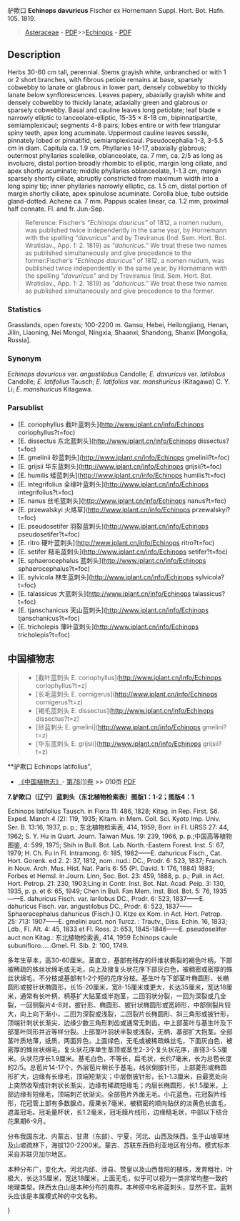 驴欺口 **Echinops davuricus** Fischer ex Hornemann Suppl. Hort. Bot. Hafn. 105. 1819.

> [Asteraceae](http://www.iplant.cn/info/Asteraceae?t=foc) - [PDF](http://www.iplant.cn/foc/pdf/Asteraceae.pdf)>>[Echinops](http://www.iplant.cn/info/Echinops?t=foc) - [PDF](http://www.iplant.cn/foc/pdf/Echinops.pdf)

## Description

Herbs 30-60 cm tall, perennial. Stems grayish white, unbranched or with 1 or 2 short branches, with fibrous petiole remains at base, sparsely cobwebby to lanate or glabrous in lower part, densely cobwebby to thickly lanate below synflorescences. Leaves papery, abaxially grayish white and densely cobwebby to thickly lanate, adaxially green and glabrous or sparsely cobwebby. Basal and cauline leaves long petiolate; leaf blade ± narrowly elliptic to lanceolate-elliptic, 15-35 × 8-18 cm, bipinnatipartite, semiamplexicaul; segments 4-8 pairs; lobes entire or with few triangular spiny teeth, apex long acuminate. Uppermost cauline leaves sessile, pinnately lobed or pinnatifid, semiamplexicaul. Pseudocephalia 1-3, 3-5.5 cm in diam. Capitula ca. 1.9 cm. Phyllaries 14-17, abaxially glabrous; outermost phyllaries scalelike, oblanceolate, ca. 7 mm, ca. 2/5 as long as involucre, distal portion broadly rhombic to elliptic, margin long ciliate, and apex shortly acuminate; middle phyllaries oblanceolate, 1-1.3 cm, margin sparsely shortly ciliate, abruptly constricted from maximum width into a long spiny tip; inner phyllaries narrowly elliptic, ca. 1.5 cm, distal portion of margin shortly ciliate, apex spinulose acuminate. Corolla blue, tube outside gland-dotted. Achene ca. 7 mm. Pappus scales linear, ca. 1.2 mm, proximal half connate. Fl. and fr. Jun-Sep.

> Reference: 
> Fischer’s *\"Echinops dauricus\"* of 1812, a nomen nudum, was published twice independently in the same year, by Hornemann with the spelling *\"davuricus\"* and by Treviranus (Ind. Sem. Hort. Bot. Wratislav., App. 1: 2. 1819) as *\"dahuricus.\"* We treat these two names as published simultaneously and give precedence to the former.Fischer’s *\"Echinops dauricus\"* of 1812, a nomen nudum, was published twice independently in the same year, by Hornemann with the spelling *\"davuricus\"* and by Treviranus (Ind. Sem. Hort. Bot. Wratislav., App. 1: 2. 1819) as *\"dahuricus.\"* We treat these two names as published simultaneously and give precedence to the former.

### Statistics
Grasslands, open forests; 100-2200 m. Gansu, Hebei, Heilongjiang, Henan, Jilin, Liaoning, Nei Mongol, Ningxia, Shaanxi, Shandong, Shanxi [Mongolia, Russia].

### Synonym
*Echinops davuricus* var. *angustilobus* Candolle; *E. davuricus* var. *latilobus* Candolle; *E. latifolius* Tausch; *E. latifolius* var. *manshuricus* (Kitagawa) C. Y. Li; *E. manshuricus* Kitagawa.

### Parsublist

* [E.  coriophyllus  截叶蓝刺头](http://www.iplant.cn/info/Echinops coriophyllus?t=foc)
* [E.  dissectus  东北蓝刺头](http://www.iplant.cn/info/Echinops dissectus?t=foc)
* [E.  gmelinii  砂蓝刺头](http://www.iplant.cn/info/Echinops gmelinii?t=foc)
* [E.  grijsii  华东蓝刺头](http://www.iplant.cn/info/Echinops grijsii?t=foc)
* [E.  humilis  矮蓝刺头](http://www.iplant.cn/info/Echinops humilis?t=foc)
* [E.  integrifolius  全缘叶蓝刺头](http://www.iplant.cn/info/Echinops integrifolius?t=foc)
* [E.  nanus  丝毛蓝刺头](http://www.iplant.cn/info/Echinops nanus?t=foc)
* [E.  przewalskyi  火烙草](http://www.iplant.cn/info/Echinops przewalskyi?t=foc)
* [E.  pseudosetifer  羽裂蓝刺头](http://www.iplant.cn/info/Echinops pseudosetifer?t=foc)
* [E.  ritro  硬叶蓝刺头](http://www.iplant.cn/info/Echinops ritro?t=foc)
* [E.  setifer  糙毛蓝刺头](http://www.iplant.cn/info/Echinops setifer?t=foc)
* [E.  sphaerocephalus  蓝刺头](http://www.iplant.cn/info/Echinops sphaerocephalus?t=foc)
* [E.  sylvicola  林生蓝刺头](http://www.iplant.cn/info/Echinops sylvicola?t=foc)
* [E.  talassicus  大蓝刺头](http://www.iplant.cn/info/Echinops talassicus?t=foc)
* [E.  tjanschanicus  天山蓝刺头](http://www.iplant.cn/info/Echinops tjanschanicus?t=foc)
* [E.  tricholepis  薄叶蓝刺头](http://www.iplant.cn/info/Echinops tricholepis?t=foc)

## 中国植物志

> * [截叶蓝刺头  E.  coriophyllus](http://www.iplant.cn/info/Echinops coriophyllus?t=z)
> * [长毛蓝刺头  E.  cornigerus](http://www.iplant.cn/info/Echinops cornigerus?t=z)
> * [褐毛蓝刺头  E.  dissectus](http://www.iplant.cn/info/Echinops dissectus?t=z)
> * [砂蓝刺头  E.  gmelini](http://www.iplant.cn/info/Echinops gmelini?t=z)
> * [华东蓝刺头  E.  grijsii](http://www.iplant.cn/info/Echinops grijsii?t=z)

**驴欺口 Echinops latifolius",

* [《中国植物志》](http://www.iplant.cn/frps)- [第78(1)卷](http://www.iplant.cn/frps/vol/78(1)) >> 010页 [PDF](http://www.iplant.cn/frps/pdf/78(1)/010.PDF)

**7.驴欺口（辽宁）蓝刺头（东北植物检索表）图版1：1-2；图版4：1**

Echinops latifolius Tausch. in Flora 11: 486, 1828; Kitag. in Rep. First. S6. Exped. Manch 4 (2): 119, 1935; Kitam. in Mem. Coll. Sci. Kyoto Imp. Univ. Ser. B. 13:16, 1937, p. p.; 东北植物检索表, 414, 1959; Borr. in Fl. URSS 27: 44, 1962; S. Y. Hu in Quart. Journ. Taiwan Mus. 19: 239, 1966, p. p.;中国高等植物图鉴, 4: 599, 1975; Shih in Bull. Bot. Lab. North.-Eastern Forest. Inst. 5: 67, 1979; H. Ch. Fu in Fl. Intramong. 6: 185, 1982——E. dahuricus Fisch., Cat. Hort. Gorenk. ed 2. 2: 37, 1812, nom. nud.: DC., Prodr. 6: 523, 1837; Franch. in Nouv. Arch. Mus. Hist. Nat. Paris 6: 55 (Pl. David. 1: 176, 1884) 1883; Forbes et Hemsl. in Journ. Linn, Soc. Bot. 23: 459, 1888, p. p.; Pall. in Act. Hort. Petrop. 21: 230, 1903;Ling in Contr. Inst. Bot. Nat. Acad. Peip. 3: 130, 1935, p. p. et 6: 65, 1949; Chen in Bull. Fan Mem. Inst. Biol. Bot. 5: 76, 1935——E. dahuricus Fisch. var. larilobus DC., Prodr. 6: 523, 1837——E. dahuricus Fisch. var. angustilobus DC., Prodr. 6: 523, 1837——Sphaeracephalus dahuricus (Fisch.) O. Ktze ex Kom. in Act. Hort. Petrop. 25: 713: 1907——E. gmelini auct. non Turcz. : Trautv., Diss. Echin. 16, 1833; Ldb., Fl. Alt. 4: 45, 1833 et Fl. Ross. 2: 653, 1845-1846——E. pseudoselifer auct non Kitag.: 东北植物检索表, 414, 1959 Echinops caule subunifloro......Gmel. Fl. Sib. 2: 100, 1749.

多年生草本，高30-60厘米。茎直立，基部有残存的纤维状撕裂的褐色叶柄，下部被稀疏的蛛丝状绵毛或无毛，向上及接复头状花序下部灰白色，被稠密或密厚的蛛丝状绵毛，不分枝或基部有1-2个短的花序分枝。基生叶与下部茎叶椭圆形、长椭圆形或披针状椭圆形，长15-20厘米，宽8-15厘米或更大，长达35厘米，宽达18厘米，通常有长叶柄，柄基扩大贴茎或半抱茎，二回羽状分裂，一回为深裂或几全裂，一回侧裂片4-8对，披针形、椭圆形、披针状椭圆形或宽卵形，中部侧裂片较大，向上向下渐小，二回为深裂或浅裂，二回裂片长椭圆形、斜三角形或披针形，顶端针刺状长渐尖，边缘少数三角形刺齿或通常无刺齿。中上部茎叶与基生叶及下部茎叶同形并近等样分裂。上部茎叶羽状半裂或浅裂，无柄，基部扩大抱茎。全部茎叶质地薄，纸质，两面异色，上面绿色，无毛或被稀疏蛛丝毛，下面灰白色，被密厚的蛛丝状绵毛。复头状花序单生茎顶或茎生2-3个复头状花序，直径3-5.5厘米。头状花序长1.9厘米。基毛白色，不等长，扁毛状，长约7毫米，长为总苞长度的2/5。总苞片14-17个，外层苞片稍长于基毛，线状倒披针形，上部菱形或椭圆形扩大，边缘有长缘毛，顶端短渐尖；中层倒披针形，长1-1.3厘米，自最宽处向上突然收窄成针刺状长渐尖，边缘有稀疏短缘毛；内层长椭圆形，长1.5厘米，上部边缘有短缘毛，顶端刺芒状渐尖。全部苞片外面无毛。小花蓝色，花冠裂片线形，花冠管上部有多数腺点。瘦果长7毫米，被稠密的顺向贴伏的淡黄色长直毛，遮盖冠毛。冠毛量杯状，长1.2毫米，冠毛膜片线形，边缘糙毛状，中部以下结合　花果期6-9月。

分布我国东北、内蒙古、甘肃（东部）、宁夏，河北、山西及陕西。生于山坡草地及山坡疏林下，海拔120-2200米。蒙古、苏联东西伯利亚地区有分布。模式标本采自苏联贝加尔地区。

本种分布广，变化大。河北内邱、涉县、赞皇以及山西昔阳的植株，发育粗壮，叶极大，长达35厘米，宽达18厘米，上面无毛，似乎可以视为一类非常均整一致的地理类型。陕西太白山是本种分布的南界。本种原中名称蓝刺头，显然不宜。蓝刺头应该是本属模式种的中文名称。

}